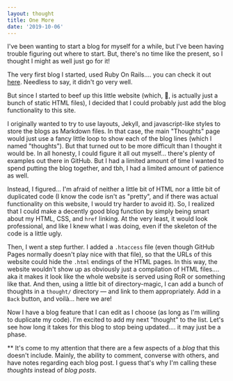```yaml
---
layout: thought
title: One More
date: '2019-10-06'
---
```


I've been wanting to start a blog for myself for a while, but I've been having trouble figuring out where to start. But, there's no time like the present, so I thought I might as well just go for it!

The very first blog I started, used Ruby On Rails.... you can check it out [here]("https://github.com/emma-sax4/blog). Needless to say, it didn't go very well.

But since I started to beef up this little website (which, 🤫, is actually just a bunch of static HTML files), I decided that I could probably just add the blog functionality to this site.

I originally wanted to try to use layouts, Jekyll, and javascript-like styles to store the blogs as Markdown files. In that case, the main "Thoughts" page would just use a fancy little loop to show each of the blog lines (which I named "thoughts"). But that turned out to be more difficult than I thought it would be. In all honesty, I could figure it all out myself... there's plenty of examples out there in GitHub. But I had a limited amount of time I wanted to spend putting the blog together, and tbh, I had a limited amount of patience as well.

Instead, I figured... I'm afraid of neither a little bit of HTML nor a little bit of duplicated code (I know the code isn't as "pretty", and if there was actual functionality on this website, I would try harder to avoid it). So, I realized that I could make a decently good blog function by simply being smart about my HTML, CSS, and <code>href</code> linking. At the very least, it would look professional, and like I knew what I was doing, even if the skeleton of the code is a little ugly.

Then, I went a step further. I added a <code>.htaccess</code> file (even though GitHub Pages normally doesn't play nice with that file), so that the URLs of this website could hide the <code>.html</code> endings of the HTML pages. In this way, the website wouldn't show up as obviously just a compilation of HTML files.... aka it makes it look like the whole website is served using RoR or something like that. And then, using a little bit of directory-magic, I can add a bunch of thoughts in a <code>thought/</code> directory — and link to them appropriately. Add in a <code>Back</code> button, and voilà... here we are!

Now I have a blog feature that I can edit as I choose (as long as I'm willing to duplicate my code). I'm excited to add my next "thought" to the list. Let's see how long it takes for this blog to stop being updated.... it may just be a phase.

** It's come to my attention that there are a few aspects of a <i>blog</i> that this doesn't include. Mainly, the ability to comment, converse with others, and have notes regarding each blog post. I guess that's why I'm calling these <i>thoughts</i> instead of <i>blog posts</i>.
